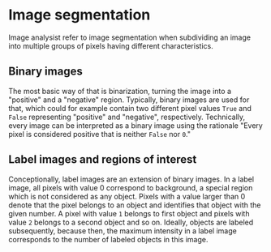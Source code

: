 # Image segmentation

Image analysist refer to image segmentation when subdividing an image into multiple groups of pixels having different characteristics. 

## Binary images
The most basic way of that is binarization, turning the image into a "positive" and a "negative" region. Typically, binary images are used for that, which could for example contain two different pixel values `True` and `False` representing "positive" and "negative", respectively. Technically, every image can be interpreted as a binary image using the rationale "Every pixel is considered positive that is neither `False` nor `0`."

## Label images and regions of interest
Conceptionally, label images are an extension of binary images. In a label image, all pixels with value 0 correspond to background, a special region which is not considered as any object. Pixels with a value larger than 0 denote that the pixel belongs to an object and identifies that object with the given number. A pixel with value `1` belongs to  first object and pixels with value `2` belongs to a second object and so on. Ideally, objects are labeled subsequently, because then, the maximum intensity in a label image corresponds to the number of labeled objects in this image.
